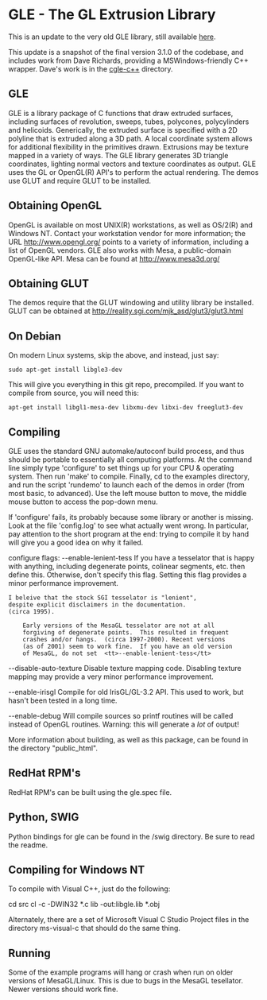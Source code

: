 

GLE - The GL Extrusion Library
==============================
This is an update to the very old GLE library, still available
[here](https://www.linas.org/gle/).

This update is a snapshot of the final version 3.1.0 of the codebase,
and includes work from Dave Richards, providing a MSWindows-friendly
C++ wrapper. Dave's work is in the [cgle-c++](cgle-c++) directory.

GLE
---

GLE is a library package of C functions that draw
extruded surfaces, including surfaces of revolution,
sweeps, tubes, polycones, polycylinders and helicoids.
Generically, the extruded surface is specified with a
2D polyline that is extruded along a 3D path.  A local
coordinate system allows for additional flexibility in 
the primitives drawn.  Extrusions may be texture mapped
in a variety of ways.  The GLE library generates 3D 
triangle coordinates, lighting normal vectors and 
texture coordinates as output. GLE uses the GL or 
OpenGL(R) API's to perform the actual rendering.
The demos use GLUT and require GLUT to be installed.

Obtaining OpenGL
----------------
OpenGL is available on most UNIX(R) workstations,
as well as OS/2(R) and Windows NT.  Contact your
workstation vendor for more information; the URL
http://www.opengl.org/ points to a variety of 
information, including a list of OpenGL vendors. 
GLE also works with Mesa, a public-domain 
OpenGL-like API. Mesa can be found at 
http://www.mesa3d.org/

Obtaining GLUT
--------------
The demos require that the GLUT windowing and 
utility library be installed.  GLUT can be obtained
at http://reality.sgi.com/mjk_asd/glut3/glut3.html

On Debian
---------
On modern Linux systems, skip the above, and instead, just say:
```
sudo apt-get install libgle3-dev
```
This will give you everything in this git repo, precompiled.
If you want to compile from source, you will need this:
```
apt-get install libgl1-mesa-dev libxmu-dev libxi-dev freeglut3-dev
```

Compiling
---------
GLE uses the standard GNU automake/autoconf build process,
and thus should be portable to essentially all computing 
platforms.  At the command line simply type 'configure'
to set things up for your CPU & operating system.  Then run
'make' to compile. Finally, cd to the examples directory, 
and run the script 'rundemo' to launch each of the demos 
in order (from most basic, to advanced).  Use the left 
mouse button to move, the middle mouse button to access
the pop-down menu. 

If 'configure' fails, its probably because some library
or another is missing.  Look at the file 'config.log'
to see what actually went wrong.  In particular, pay
attention to the short program at the end: trying to 
compile it by hand will give you a good idea on why
it failed.

configure flags:
--enable-lenient-tess
	If you have a tesselator that is happy with anything,
	including degenerate points, colinear segments, etc.
	then define this. Otherwise, don't specify this flag.
        Setting this flag provides a minor performance improvement.
	
	I beleive that the stock SGI tesselator is "lenient",
	despite explicit disclaimers in the documentation.
	(circa 1995).  
	
        Early versions of the MesaGL tesselator are not at all 
        forgiving of degenerate points.  This resulted in frequent 
        crashes and/or hangs.  (circa 1997-2000). Recent versions
        (as of 2001) seem to work fine.  If you have an old version
        of MesaGL, do not set  <tt>--enable-lenient-tess</tt>

--disable-auto-texture
	Disable texture mapping code.  Disabling texture 
	mapping may provide a very minor performance improvement.

--enable-irisgl
        Compile for old IrisGL/GL-3.2 API.  This used to work, but
        hasn't been tested in a long time.

--enable-debug
	Will compile sources so printf routines will be called instead
        of OpenGL routines.  Warning: this will generate a *lot* of
        output!


More information about building, as well as this package, 
can be found in the directory "public_html".


RedHat RPM's
------------
RedHat RPM's can be built using the gle.spec file.


Python, SWIG
------------
Python bindings for gle can be found in the /swig directory.
Be sure to read the readme.

Compiling for Windows NT
------------------------
To compile with Visual C++, just do the following:

cd src
cl -c -DWIN32  *.c
lib -out:libgle.lib *.obj

Alternately, there are a set of Microsoft Visual C Studio Project
files in the directory ms-visual-c that should do the same thing.


Running
-------
Some of the example programs will hang or crash when run on
older versions of MesaGL/Linux.  This is due to bugs in the 
MesaGL tesellator.  Newer versions should work fine.

